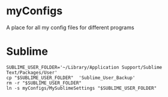 # myConfigs
A place for all my config files for different programs

# Sublime

    SUBLIME_USER_FOLDER='~/Library/Application Support/Sublime Text/Packages/User'
    cp "$SUBLIME_USER_FOLDER"  'Sublime_User_Backup'
    rm -r "$SUBLIME_USER_FOLDER"
    ln -s myConfigs/MySublimeSettings "$SUBLIME_USER_FOLDER"